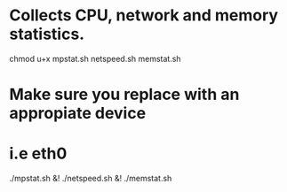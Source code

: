 # Collects CPU, network and memory statistics.
chmod u+x mpstat.sh netspeed.sh memstat.sh

# Make sure you replace <device name> with an appropiate device
# i.e eth0
./mpstat.sh &! ./netspeed.sh <device name> &! ./memstat.sh 


